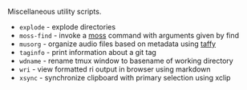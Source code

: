 Miscellaneous utility scripts.

- `explode` - explode directories
- `moss-find` - invoke a [moss](https://github.com/jangler/moss) command with
  arguments given by find
- `musorg` - organize audio files based on metadata using
  [taffy](https://github.com/jangler/taffy)
- `taginfo` - print information about a git tag
- `wdname` - rename tmux window to basename of working directory
- `wri` - view formatted ri output in browser using markdown
- `xsync` - synchronize clipboard with primary selection using xclip
